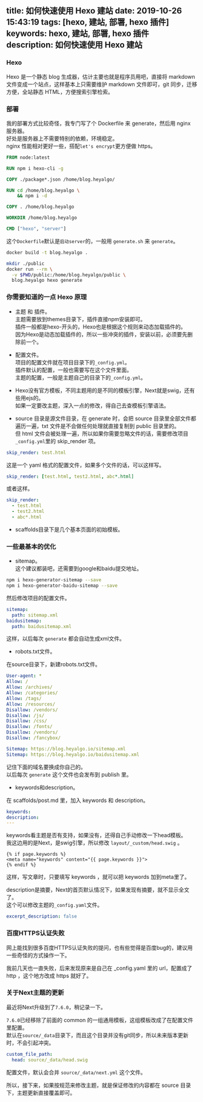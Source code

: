 title: 如何快速使用 Hexo 建站
date: 2019-10-26 15:43:19
tags: [hexo, 建站, 部署, hexo 插件]
keywords: hexo, 建站, 部署, hexo 插件
description: 如何快速使用 Hexo 建站
---

### Hexo

Hexo 是一个静态 blog 生成器，估计主要也就是程序员用吧，直接将 markdown 文件变成一个站点，这样基本上只需要维护 markdown 文件即可，git 同步，迁移方便，全站静态 HTML，方便搜索引擎检索。

### 部署

我的部署方式比较奇怪，我专门写了个 Dockerfile 来 generate，然后用 nginx 服务器。  
好处是服务器上不需要特别的依赖，环境稳定。  
nginx 性能相对更好一些，搭配`let's encrypt`更方便做 https。

```dockerfile
FROM node:latest

RUN npm i hexo-cli -g

COPY ./package*.json /home/blog.heyalgo/

RUN cd /home/blog.heyalgo \
    && npm i -d

COPY . /home/blog.heyalgo

WORKDIR /home/blog.heyalgo

CMD ["hexo", "server"]
```

这个`Dockerfile`默认是`启动server`的，一般用 `generate.sh` 来 `generate`。

```sh
docker build -t blog.heyalgo .

mkdir ./public
docker run --rm \
  -v $PWD/public:/home/blog.heyalgo/public \
  blog.heyalgo hexo generate
```

### 你需要知道的一点 Hexo 原理

- 主题 和 插件。  
主题需要放到themes目录下，插件直接npm安装即可。  
插件一般都是hexo-开头的，Hexo也是根据这个规则来动态加载插件的。  
因为Hexo是动态加载插件的，所以一些冲突的插件，安装以前，必须要先删除前一个。

- 配置文件。  
项目的配置文件就在项目目录下的``_config.yml``。  
插件默认的配置，一般也需要写在这个文件里面。  
主题的配置，一般是主题自己的目录下的``_config.yml``。  

- Hexo没有官方模板，不同主题用的是不同的模板引擎，Next就是swig，还有些用ejs的。  
如果一定要改主题，深入一点的修改，得自己去查模板引擎语法。  

- source 目录是源文件目录，在 generate 时，会把 source 目录里全部文件都遍历一遍，txt 文件是不会做任何处理就直接复制到 public 目录里的。  
  但 html 文件会被处理一遍，所以如果你需要忽略文件的话，需要修改项目``_config.yml``里的 skip_render 项。

```yaml
skip_render: test.html
```

这是一个 yaml 格式的配置文件，如果多个文件的话，可以这样写。

```yaml
skip_render: [test.html, test2.html, abc*.html]
```

或者这样。

```yaml
skip_render:
  - test.html
  - test2.html
  - abc*.html
```

- scaffolds目录下是几个基本页面的初始模板。

### 一些最基本的优化

- sitemap。  
这个建议都装吧，还需要到google和baidu提交地址。  

```sh
npm i hexo-generator-sitemap --save
npm i hexo-generator-baidu-sitemap --save
```

然后修改项目的配置文件。

```yaml
sitemap: 
  path: sitemap.xml
baidusitemap:
  path: baidusitemap.xml
```

这样，以后每次 `generate` 都会自动生成xml文件。

- robots.txt文件。  

在source目录下，新建robots.txt文件。

```yaml
User-agent: *
Allow: /
Allow: /archives/
Allow: /categories/
Allow: /tags/ 
Allow: /resources/ 
Disallow: /vendors/
Disallow: /js/
Disallow: /css/
Disallow: /fonts/
Disallow: /vendors/
Disallow: /fancybox/

Sitemap: https://blog.heyalgo.io/sitemap.xml
Sitemap: https://blog.heyalgo.io/baidusitemap.xml
```

记住下面的域名要换成你自己的。  
以后每次 `generate` 这个文件也会发布到 publish 里。

- keywords和description。  

在 scaffolds/post.md 里，加入 keywords 和 description。

``` yaml
keywords:
description:
---
```

keywords看主题是否有支持，如果没有，还得自己手动修改一下head模板。  
我这边用的是Next，是swig引擎，所以修改 ``layout/_custom/head.swig`` 。

``` swig
{% if page.keywords %}
<meta name="keywords" content="{{ page.keywords }}">
{% endif %}
```

这样，写文章时，只要填写 keywords ，就可以把 keywords 加到meta里了。

description是摘要，Next的首页默认情况下，如果发现有摘要，就不显示全文了。  
这个可以修改主题的``_config.yaml``文件。

``` yaml
excerpt_description: false
```

### 百度HTTPS认证失败

网上能找到很多百度HTTPS认证失败的提问，也有些觉得是百度bug的，建议用一些奇怪的方式操作一下。  

我前几天也一直失败，后来发现原来是自己在 _config.yaml 里的 url，配置成了 http ，这个地方改成 https 就好了。  

### 关于Next主题的更新

最近将Next升级到了``7.6.0``，稍记录一下。

``7.6.0``已经移除了前面的 common 的一组通用模板，这组模板改成了在配置文件里配置。  
默认在``source/_data``目录下，而且这个目录并没有git同步，所以未来版本更新时，不会引起冲突。

``` yaml
custom_file_path:
  head: source/_data/head.swig
```

配置文件，默认会合并 ``source/_data/next.yml`` 这个文件。

所以，接下来，如果按规范来修改主题，就是保证修改的内容都在 source 目录下，主题更新直接覆盖即可。